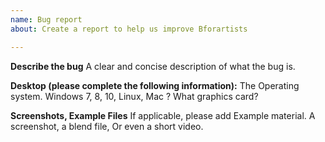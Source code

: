```yaml
---
name: Bug report
about: Create a report to help us improve Bforartists

---
```


**Describe the bug**
A clear and concise description of what the bug is.

**Desktop (please complete the following information):**
The Operating system. Windows 7, 8, 10, Linux, Mac ? What graphics card?

**Screenshots, Example Files**
If applicable, please add Example material. A screenshot, a blend file, Or even a short video.
